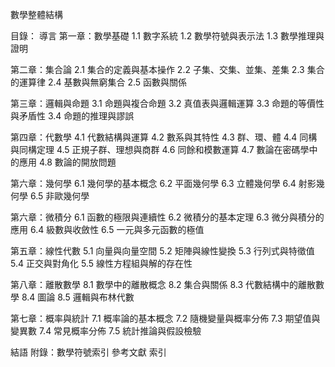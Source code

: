 數學整體結構

目錄：
導言
第一章：數學基礎
1.1 數字系統
1.2 數學符號與表示法
1.3 數學推理與證明

第二章：集合論
2.1 集合的定義與基本操作
2.2 子集、交集、並集、差集
2.3 集合的運算律
2.4 基數與無窮集合
2.5 函數與關係

第三章：邏輯與命題
3.1 命題與複合命題
3.2 真值表與邏輯運算
3.3 命題的等價性與矛盾性
3.4 命題的推理與謬誤

第四章：代數學
4.1 代數結構與運算
4.2 數系與其特性
4.3 群、環、體
4.4 同構與同構定理
4.5 正規子群、理想與商群
4.6 同餘和模數運算
4.7 數論在密碼學中的應用
4.8 數論的開放問題

第六章：幾何學
6.1 幾何學的基本概念
6.2 平面幾何學
6.3 立體幾何學
6.4 射影幾何學
6.5 非歐幾何學

第六章：微積分
6.1 函數的極限與連續性
6.2 微積分的基本定理
6.3 微分與積分的應用
6.4 級數與收斂性
6.5 一元與多元函數的極值

第五章：線性代數
5.1 向量與向量空間
5.2 矩陣與線性變換
5.3 行列式與特徵值
5.4 正交與對角化
5.5 線性方程組與解的存在性

第八章：離散數學
8.1 數學中的離散概念
8.2 集合與關係
8.3 代數結構中的離散數學
8.4 圖論
8.5 邏輯與布林代數

第七章：概率與統計
7.1 概率論的基本概念
7.2 隨機變量與概率分佈
7.3 期望值與變異數
7.4 常見概率分佈
7.5 統計推論與假設檢驗

結語
附錄：數學符號索引
參考文獻
索引